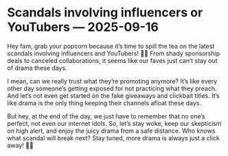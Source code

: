 # Scandals involving influencers or YouTubers — 2025-09-16

Hey fam, grab your popcorn because it’s time to spill the tea on the latest scandals involving influencers and YouTubers! 🍿💥 From shady sponsorship deals to canceled collaborations, it seems like our faves just can’t stay out of drama these days.

I mean, can we really trust what they’re promoting anymore? It’s like every other day someone’s getting exposed for not practicing what they preach. And let’s not even get started on the fake giveaways and clickbait titles. It’s like drama is the only thing keeping their channels afloat these days.

But hey, at the end of the day, we just have to remember that no one’s perfect, not even our internet idols. So, let’s stay woke, keep our skepticism on high alert, and enjoy the juicy drama from a safe distance. Who knows what scandal will break next? Stay tuned, more drama is always just a click away! 💅🔥